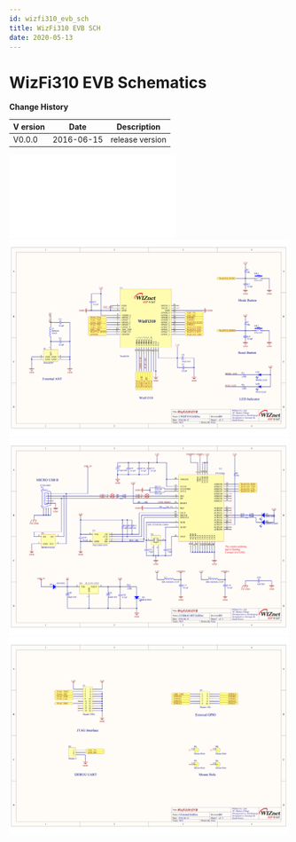 ```yaml
---
id: wizfi310_evb_sch
title: WizFi310 EVB SCH
date: 2020-05-13
---
```


# WizFi310 EVB Schematics

**Change History**

| V ersion | Date       | Description     |
| -------- | ---------- | --------------- |
| V0.0.0   | 2016-06-15 | release version |

![](/img/products/wizfi310/wizfi310evbsch/wizfi310_evb_v0.pdf.pdf)
![](/img/products/wizfi310/wizfi310evbsch/wizfi310_evb_v0_01.png)
![](/img/products/wizfi310/wizfi310evbsch/wizfi310_evb_v0_02.png)
![](/img/products/wizfi310/wizfi310evbsch/wizfi310_evb_v0_03.png)
